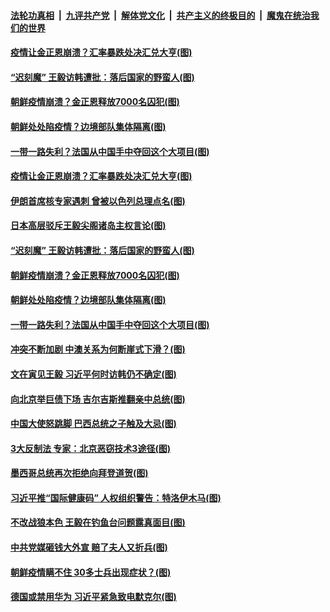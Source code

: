

####  [法轮功真相](../../../../basic/blob/master/README.md?t=11281831) &nbsp;|&nbsp; [九评共产党](../../../../9ping.md/blob/master/README.md?t=11281831) &nbsp;|&nbsp; [解体党文化](../../../../jtdwh.md/blob/master/README.md?t=11281831)  &nbsp;|&nbsp; [共产主义的终极目的](../../../../gczydzjmd.md/blob/master/README.md?t=11281831) &nbsp;|&nbsp; [魔鬼在统治我们的世界](../../../../mgztzwmdsj.md/blob/master/README.md?t=11281831) 

#### [疫情让金正恩崩溃？汇率暴跌处决汇兑大亨(图)](../pages/p9/953951.md?t=11281831) 

#### [“迟刻魔” 王毅访韩遭批：落后国家的野蛮人(图)](../pages/p9/953942.md?t=11281831) 

#### [朝鲜疫情崩溃？金正恩释放7000名囚犯(图)](../pages/p9/953929.md?t=11281831) 

#### [朝鲜处处陷疫情？边境部队集体隔离(图)](../pages/p9/953834.md?t=11281831) 

#### [一带一路失利？法国从中国手中夺回这个大项目(图)](../pages/p9/953893.md?t=11281831) 


#### [疫情让金正恩崩溃？汇率暴跌处决汇兑大亨(图)](../pages/p9/953951.md?t=11281831) 

#### [伊朗首席核专家遇刺 曾被以色列总理点名(图)](../pages/p9/953998.md?t=11281831) 

#### [日本高层驳斥王毅尖阁诸岛主权言论(图)](../pages/p9/953995.md?t=11281831) 

#### [“迟刻魔” 王毅访韩遭批：落后国家的野蛮人(图)](../pages/p9/953942.md?t=11281831) 

#### [朝鲜疫情崩溃？金正恩释放7000名囚犯(图)](../pages/p9/953929.md?t=11281831) 

#### [朝鲜处处陷疫情？边境部队集体隔离(图)](../pages/p9/953834.md?t=11281831) 

#### [一带一路失利？法国从中国手中夺回这个大项目(图)](../pages/p9/953893.md?t=11281831) 

#### [冲突不断加剧 中澳关系为何断崖式下滑？(图)](../pages/p9/953889.md?t=11281831) 

#### [文在寅见王毅 习近平何时访韩仍不确定(图)](../pages/p9/953888.md?t=11281831) 

#### [向北京举巨债下场 吉尔吉斯推翻亲中总统(图)](../pages/p9/953832.md?t=11281831) 


#### [中国大使怒跳脚 巴西总统之子触及大忌(图)](../pages/p9/953730.md?t=11281831) 

#### [3大反制法 专家：北京恶窃技术3途径(图)](../pages/p9/953733.md?t=11281831) 


#### [墨西哥总统再次拒绝向拜登道贺(图)](../pages/p9/953761.md?t=11281831) 

#### [习近平推“国际健康码” 人权组织警告：特洛伊木马(图)](../pages/p9/953752.md?t=11281831) 

#### [不改战狼本色 王毅在钓鱼台问题露真面目(图)](../pages/p9/953734.md?t=11281831) 

#### [中共党媒砸钱大外宣 赔了夫人又折兵(图)](../pages/p9/953713.md?t=11281831) 

#### [朝鲜疫情瞒不住 30多士兵出现症状？(图)](../pages/p9/953623.md?t=11281831) 

#### [德国或禁用华为 习近平紧急致电默克尔(图)](../pages/p9/953691.md?t=11281831) 

